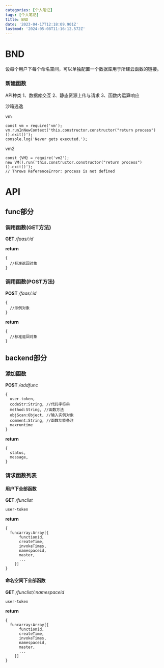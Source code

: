 ```yaml
---
categories: [个人笔记]
tags: [个人笔记]
title: BND
date: '2023-04-17T12:18:09.901Z'
lastmod: '2024-05-08T11:16:12.572Z'
---
```


# BND 

设每个用户下每个命名空间，可以单独配置一个数据库用于所建云函数的链接。

### 新建函数

API种类
1、数据库交互
2、静态资源上传与请求
3、函数内运算响应

沙箱逃逸

vm
```
const vm = require('vm');
vm.runInNewContext('this.constructor.constructor("return process")().exit()');
console.log('Never gets executed.');
```
vm2
```
const {VM} = require('vm2');
new VM().run('this.constructor.constructor("return process")().exit()');
// Throws ReferenceError: process is not defined
```

# API
## func部分

### 调用函数(GET方法)

**GET** */faas/:id*

**return**

```
{
  //标准返回对象
}
```

### 调用函数(POST方法)

**POST** */faas/:id*

```
{
  //示例对象
}
```

**return**

```
{
  //标准返回对象
}
```

## backend部分

### 添加函数

**POST** */addfunc*

```
{
  user-token,
  codeStr:String, //代码字符串
  method:String, //函数方法
  objScan:Object, //输入实例对象
  comment:String, //函数功能备注
  maxruntime
}
```

**return**

```
{
  status,
  message,
}
```

### 请求函数列表

#### 用户下全部函数

**GET** */funclist*

```
user-token
```

**return**

```
{
  funcarray:Array[{
      functionid,
      createTime,
      invokeTimes,
      namespaceid,
      master,
      ...
    }]
}
```

#### 命名空间下全部函数

**GET** */funclist/:namespaceid*

```
user-token
```

**return**

```
{
  funcarray:Array[{
      functionid,
      createTime,
      invokeTimes,
      namespaceid,
      master,
      ...
    }]
}
```
